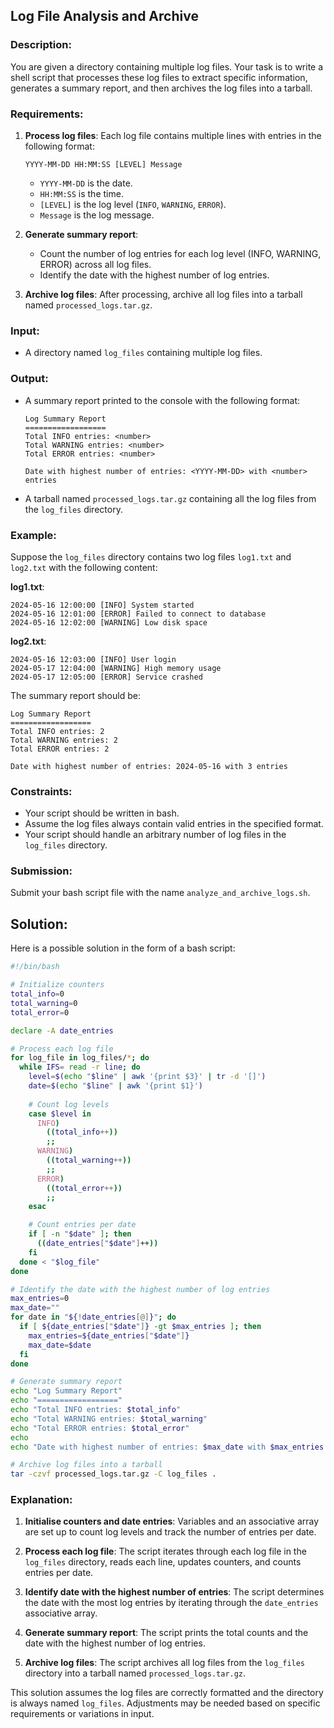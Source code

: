 ## Log File Analysis and Archive

### Description:
You are given a directory containing multiple log files. Your task is to write a shell script that processes these log files to extract specific information, generates a summary report, and then archives the log files into a tarball.

### Requirements:
1. **Process log files**: Each log file contains multiple lines with entries in the following format:
   ```
   YYYY-MM-DD HH:MM:SS [LEVEL] Message
   ```
   - `YYYY-MM-DD` is the date.
   - `HH:MM:SS` is the time.
   - `[LEVEL]` is the log level (`INFO`, `WARNING`, `ERROR`).
   - `Message` is the log message.

2. **Generate summary report**:
   - Count the number of log entries for each log level (INFO, WARNING, ERROR) across all log files.
   - Identify the date with the highest number of log entries.

3. **Archive log files**: After processing, archive all log files into a tarball named `processed_logs.tar.gz`.

### Input:
- A directory named `log_files` containing multiple log files.

### Output:
- A summary report printed to the console with the following format:
  ```
  Log Summary Report
  ==================
  Total INFO entries: <number>
  Total WARNING entries: <number>
  Total ERROR entries: <number>

  Date with highest number of entries: <YYYY-MM-DD> with <number> entries
  ```
- A tarball named `processed_logs.tar.gz` containing all the log files from the `log_files` directory.

### Example:
Suppose the `log_files` directory contains two log files `log1.txt` and `log2.txt` with the following content:

**log1.txt**:
```
2024-05-16 12:00:00 [INFO] System started
2024-05-16 12:01:00 [ERROR] Failed to connect to database
2024-05-16 12:02:00 [WARNING] Low disk space
```

**log2.txt**:
```
2024-05-16 12:03:00 [INFO] User login
2024-05-17 12:04:00 [WARNING] High memory usage
2024-05-17 12:05:00 [ERROR] Service crashed
```

The summary report should be:
```
Log Summary Report
==================
Total INFO entries: 2
Total WARNING entries: 2
Total ERROR entries: 2

Date with highest number of entries: 2024-05-16 with 3 entries
```

### Constraints:
- Your script should be written in bash.
- Assume the log files always contain valid entries in the specified format.
- Your script should handle an arbitrary number of log files in the `log_files` directory.

### Submission:
Submit your bash script file with the name `analyze_and_archive_logs.sh`.

## Solution:

Here is a possible solution in the form of a bash script:

```bash
#!/bin/bash

# Initialize counters
total_info=0
total_warning=0
total_error=0

declare -A date_entries

# Process each log file
for log_file in log_files/*; do
  while IFS= read -r line; do
    level=$(echo "$line" | awk '{print $3}' | tr -d '[]')
    date=$(echo "$line" | awk '{print $1}')
    
    # Count log levels
    case $level in
      INFO)
        ((total_info++))
        ;;
      WARNING)
        ((total_warning++))
        ;;
      ERROR)
        ((total_error++))
        ;;
    esac

    # Count entries per date
    if [ -n "$date" ]; then
      ((date_entries["$date"]++))
    fi
  done < "$log_file"
done

# Identify the date with the highest number of log entries
max_entries=0
max_date=""
for date in "${!date_entries[@]}"; do
  if [ ${date_entries["$date"]} -gt $max_entries ]; then
    max_entries=${date_entries["$date"]}
    max_date=$date
  fi
done

# Generate summary report
echo "Log Summary Report"
echo "=================="
echo "Total INFO entries: $total_info"
echo "Total WARNING entries: $total_warning"
echo "Total ERROR entries: $total_error"
echo
echo "Date with highest number of entries: $max_date with $max_entries entries"

# Archive log files into a tarball
tar -czvf processed_logs.tar.gz -C log_files .

```

### Explanation:

1. **Initialise counters and date entries**: Variables and an associative array are set up to count log levels and track the number of entries per date.

2. **Process each log file**: The script iterates through each log file in the `log_files` directory, reads each line, updates counters, and counts entries per date.

3. **Identify date with the highest number of entries**: The script determines the date with the most log entries by iterating through the `date_entries` associative array.

4. **Generate summary report**: The script prints the total counts and the date with the highest number of log entries.

5. **Archive log files**: The script archives all log files from the `log_files` directory into a tarball named `processed_logs.tar.gz`.

This solution assumes the log files are correctly formatted and the directory is always named `log_files`. Adjustments may be needed based on specific requirements or variations in input.